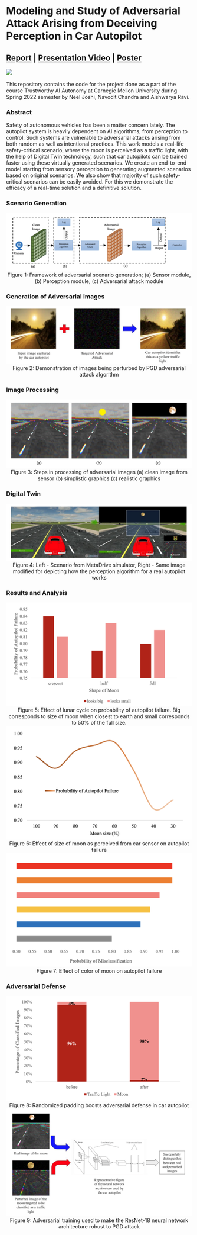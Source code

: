 # Modeling and Study of Adversarial Attack Arising from Deceiving Perception in Car Autopilot

## [Report](https://drive.google.com/file/d/1oDLT-tGFP5JlN1V_EiNY9McwMdqJnAYp/view) | [Presentation Video](https://drive.google.com/file/d/1N5V5YexH3902M-3knspH_3AY7XIzYLH6/view?usp=sharing) | [Poster](https://drive.google.com/file/d/1oSgPL7so0WGtu6o-KZZhvHtjLGk7Jyvf/view)

<img src="figures/demo.gif">

This repository contains the code for the project done as a part of the course Trustworthy AI Autonomy at Carnegie Mellon University during Spring 2022 semester by Neel Joshi, Navodit Chandra and Aishwarya Ravi.

### Abstract
Safety of autonomous vehicles has been a matter concern lately. The autopilot system is heavily dependent on AI algorithms, from perception to control. Such systems are vulnerable to adversarial attacks arising from both random as well as intentional practices. This work models a real-life safety-critical scenario, where the moon is perceived as a traffic light, with the help of Digital Twin technology, such that car autopilots can be trained faster using these virtually generated scenarios. We create an end-to-end model starting from sensory perception to generating augmented scenarios based on original scenarios. We also show that majority of such safety-critical scenarios can be easily avoided. For this we demonstrate the efficacy of a real-time solution and a definitive solution.

### Scenario Generation
<p align="center">
  <img src="figures/pipeline.png">
  Figure 1: Framework of adversarial scenario generation; (a) Sensor module, (b) Perception module, (c) Adversarial attack module
</p>

### Generation of Adversarial Images
<p align="center">
  <img src="figures/pgd_attack.png">
  Figure 2: Demonstration of images being perturbed by PGD adversarial attack algorithm
</p>

### Image Processing
<p align="center">
  <img src="figures/image_processing.png">
  Figure 3: Steps in processing of adversarial images (a) clean image from sensor (b) simplistic graphics (c) realistic graphics
</p>


### Digital Twin
<p align="center">
  <img src="figures/digital_twin.png">
  Figure 4: Left - Scenario from MetaDrive simulator, Right - Same image modified for depicting how the perception algorithm for a real autopilot works
</p>

### Results and Analysis
<p align="center">
  <img src="figures/lunar_cycle.png">
  Figure 5: Effect of lunar cycle on probability of autopilot failure. Big corresponds to size of moon when closest to earth and small corresponds to 50% of the full size.

<br />
  <img src="figures/size_of_moon.png">
  Figure 6: Effect of size of moon as perceived from car sensor on autopilot failure

<br />
  <img src="figures/color_of_moon.png">
  Figure 7: Effect of color of moon on autopilot failure
</p>

### Adversarial Defense
<p align="center">
  <img src="figures/randomized_padding.png">
  Figure 8: Randomized padding boosts adversarial defense in car autopilot

<br />
  <img src="figures/adversarial_training.png">
  Figure 9: Adversarial training used to make the ResNet-18 neural network architecture robust to PGD attack
</p>
